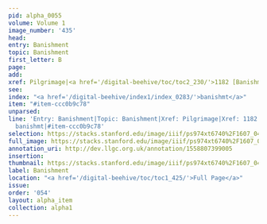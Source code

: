 ```yaml
---
pid: alpha_0055
volume: Volume 1
image_number: '435'
head: 
entry: Banishment
topic: Banishment
first_letter: B
page: 
add: 
xref: Pilgrimage|<a href='/digital-beehive/toc/toc2_230/'>1182 [Banishment]</a>
see: 
index: "<a href='/digital-beehive/index1/index_0283/'>banishmt</a>"
item: "#item-ccc0b9c78"
unparsed: 
line: 'Entry: Banishment|Topic: Banishment|Xref: Pilgrimage|Xref: 1182 [Banishment]|Index:
  banishmt|#item-ccc0b9c78'
selection: https://stacks.stanford.edu/image/iiif/ps974xt6740%2F1607_0434/324,427,3068,479/full/0/default.jpg
full_image: https://stacks.stanford.edu/image/iiif/ps974xt6740%2F1607_0434/full/full/0/default.jpg
annotation_uri: http://dev.llgc.org.uk/annotation/1558807399005
insertion: 
thumbnail: https://stacks.stanford.edu/image/iiif/ps974xt6740%2F1607_0434/324,427,600,180/250,/0/default.jpg
label: Banishment
location: "<a href='/digital-beehive/toc/toc1_425/'>Full Page</a>"
issue: 
order: '054'
layout: alpha_item
collection: alpha1
---
```

